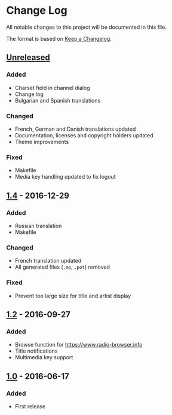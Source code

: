 # Change Log

All notable changes to this project will be documented in this file.

The format is based on [Keep a Changelog](http://keepachangelog.com/).

## [Unreleased]

### Added
- Charset field in channel dialog
- Change log
- Bulgarian and Spanish translations

### Changed
- French, German and Danish translations updated
- Documentation, licenses and copyright holders updated
- Theme improvements

### Fixed
- Makefile
- Media key handling updated to fix logout

## [1.4] - 2016-12-29

### Added
- Russian translation
- Makefile

### Changed
- French translation updated
- All generated files (`.mo`, `.pot`) removed

### Fixed
- Prevent too large size for title and artist display

## [1.2] - 2016-09-27

### Added
- Browse function for https://www.radio-browser.info
- Title notifications
- Multimedia key support

## [1.0] - 2016-06-17

### Added
- First release

[Unreleased]: https://github.com/hslbck/gnome-shell-extension-radio/tree/master
[1.4]: https://github.com/hslbck/gnome-shell-extension-radio/tree/v1.4
[1.2]: https://github.com/hslbck/gnome-shell-extension-radio/tree/v1.2
[1.0]: https://github.com/hslbck/gnome-shell-extension-radio/tree/v1.0
